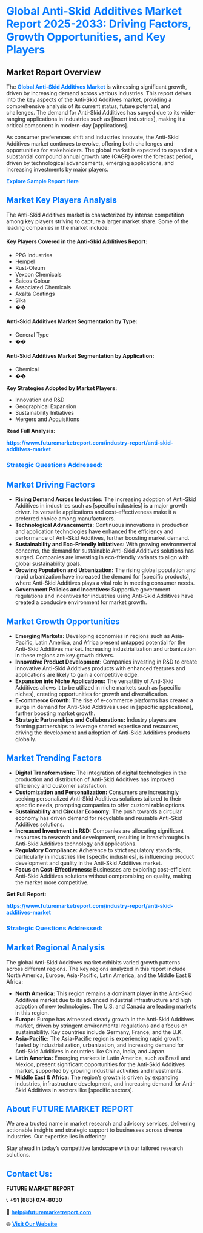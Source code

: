 <h1 style="color: #007BFF;">Global Anti-Skid Additives Market Report 2025-2033: Driving Factors, Growth Opportunities, and Key Players</h1>

<section id="overview">
<h2>Market Report Overview</h2>
<p>The <a href="https://www.futuremarketreport.com/industry-report/anti-skid-additives-market" style="color: #007BFF; text-decoration: none;"><strong>Global Anti-Skid Additives Market</strong></a> is witnessing significant growth, driven by increasing demand across various industries. This report delves into the key aspects of the Anti-Skid Additives market, providing a comprehensive analysis of its current status, future potential, and challenges. The demand for Anti-Skid Additives has surged due to its wide-ranging applications in industries such as [insert industries], making it a critical component in modern-day [applications].</p>
<p>As consumer preferences shift and industries innovate, the Anti-Skid Additives market continues to evolve, offering both challenges and opportunities for stakeholders. The global market is expected to expand at a substantial compound annual growth rate (CAGR) over the forecast period, driven by technological advancements, emerging applications, and increasing investments by major players.</p>
</section>

<section id="overview">
<p><a href="https://www.futuremarketreport.com/request-sample/reportId=113791" style="color: #007BFF; text-decoration: none;"><strong>Explore Sample Report Here</strong></a></p>
</section>

<section id="key-players">
<h2 style="color: #007BFF;">Market Key Players Analysis</h2>
<p>The Anti-Skid Additives market is characterized by intense competition among key players striving to capture a larger market share. Some of the leading companies in the market include:</p>
<h4>Key Players Covered in the Anti-Skid Additives Report:</h4>
<ul><li>PPG Industries</li><li>Hempel</li><li>Rust-Oleum</li><li>Vexcon Chemicals</li><li>Saicos Colour</li><li>Associated Chemicals</li><li>Axalta Coatings</li><li>Sika</li><li>��</li></ul>
<h4>Anti-Skid Additives Market Segmentation by Type:</h4>
<ul><li>General Type</li><li>��</li></ul>

<h4>Anti-Skid Additives Market Segmentation by Application:</h4>
<ul><li>Chemical</li><li>��</li></ul>
<p><strong>Key Strategies Adopted by Market Players:</strong></p>
<ul>
<li>Innovation and R&D</li>
<li>Geographical Expansion</li>
<li>Sustainability Initiatives</li>
<li>Mergers and Acquisitions</li>
</ul>
</section>

<section>
<p><strong>Read Full Analysis: </strong></p><a href="https://www.futuremarketreport.com/industry-report/anti-skid-additives-market" style="color: #007BFF; text-decoration: none;"><strong>https://www.futuremarketreport.com/industry-report/anti-skid-additives-market</strong></a>
<h3 style="color: #007BFF;">Strategic Questions Addressed:</h3>
</section>

<section id="driving-factors">
<h2 style="color: #007BFF;">Market Driving Factors</h2>
<ul>
<li><strong>Rising Demand Across Industries:</strong> The increasing adoption of Anti-Skid Additives in industries such as [specific industries] is a major growth driver. Its versatile applications and cost-effectiveness make it a preferred choice among manufacturers.</li>
<li><strong>Technological Advancements:</strong> Continuous innovations in production and application technologies have enhanced the efficiency and performance of Anti-Skid Additives, further boosting market demand.</li>
<li><strong>Sustainability and Eco-Friendly Initiatives:</strong> With growing environmental concerns, the demand for sustainable Anti-Skid Additives solutions has surged. Companies are investing in eco-friendly variants to align with global sustainability goals.</li>
<li><strong>Growing Population and Urbanization:</strong> The rising global population and rapid urbanization have increased the demand for [specific products], where Anti-Skid Additives plays a vital role in meeting consumer needs.</li>
<li><strong>Government Policies and Incentives:</strong> Supportive government regulations and incentives for industries using Anti-Skid Additives have created a conducive environment for market growth.</li>
</ul>
</section>

<section id="growth-opportunities">
<h2 style="color: #007BFF;">Market Growth Opportunities</h2>
<ul>
<li><strong>Emerging Markets:</strong> Developing economies in regions such as Asia-Pacific, Latin America, and Africa present untapped potential for the Anti-Skid Additives market. Increasing industrialization and urbanization in these regions are key growth drivers.</li>
<li><strong>Innovative Product Development:</strong> Companies investing in R&D to create innovative Anti-Skid Additives products with enhanced features and applications are likely to gain a competitive edge.</li>
<li><strong>Expansion into Niche Applications:</strong> The versatility of Anti-Skid Additives allows it to be utilized in niche markets such as [specific niches], creating opportunities for growth and diversification.</li>
<li><strong>E-commerce Growth:</strong> The rise of e-commerce platforms has created a surge in demand for Anti-Skid Additives used in [specific applications], further boosting market growth.</li>
<li><strong>Strategic Partnerships and Collaborations:</strong> Industry players are forming partnerships to leverage shared expertise and resources, driving the development and adoption of Anti-Skid Additives products globally.</li>
</ul>
</section>

<section id="trending-factors">
<h2 style="color: #007BFF;">Market Trending Factors</h2>
<ul>
<li><strong>Digital Transformation:</strong> The integration of digital technologies in the production and distribution of Anti-Skid Additives has improved efficiency and customer satisfaction.</li>
<li><strong>Customization and Personalization:</strong> Consumers are increasingly seeking personalized Anti-Skid Additives solutions tailored to their specific needs, prompting companies to offer customizable options.</li>
<li><strong>Sustainability and Circular Economy:</strong> The push towards a circular economy has driven demand for recyclable and reusable Anti-Skid Additives solutions.</li>
<li><strong>Increased Investment in R&D:</strong> Companies are allocating significant resources to research and development, resulting in breakthroughs in Anti-Skid Additives technology and applications.</li>
<li><strong>Regulatory Compliance:</strong> Adherence to strict regulatory standards, particularly in industries like [specific industries], is influencing product development and quality in the Anti-Skid Additives market.</li>
<li><strong>Focus on Cost-Effectiveness:</strong> Businesses are exploring cost-efficient Anti-Skid Additives solutions without compromising on quality, making the market more competitive.</li>
</ul>
</section>

<section>
<p><strong>Get Full Report: </strong></p><a href="https://www.futuremarketreport.com/industry-report/anti-skid-additives-market" style="color: #007BFF; text-decoration: none;"><strong>https://www.futuremarketreport.com/industry-report/anti-skid-additives-market</strong></a>
<h3 style="color: #007BFF;">Strategic Questions Addressed:</h3>
</section>


<section id="regional-analysis">
<h2 style="color: #007BFF;">Market Regional Analysis</h2>
<p>The global Anti-Skid Additives market exhibits varied growth patterns across different regions. The key regions analyzed in this report include North America, Europe, Asia-Pacific, Latin America, and the Middle East & Africa:</p>
<ul>
<li><strong>North America:</strong> This region remains a dominant player in the Anti-Skid Additives market due to its advanced industrial infrastructure and high adoption of new technologies. The U.S. and Canada are leading markets in this region.</li>
<li><strong>Europe:</strong> Europe has witnessed steady growth in the Anti-Skid Additives market, driven by stringent environmental regulations and a focus on sustainability. Key countries include Germany, France, and the U.K.</li>
<li><strong>Asia-Pacific:</strong> The Asia-Pacific region is experiencing rapid growth, fueled by industrialization, urbanization, and increasing demand for Anti-Skid Additives in countries like China, India, and Japan.</li>
<li><strong>Latin America:</strong> Emerging markets in Latin America, such as Brazil and Mexico, present significant opportunities for the Anti-Skid Additives market, supported by growing industrial activities and investments.</li>
<li><strong>Middle East & Africa:</strong> The region’s growth is driven by expanding industries, infrastructure development, and increasing demand for Anti-Skid Additives in sectors like [specific sectors].</li>
</ul>
</section>

<footer>
<h2 style="color: #007BFF;">About FUTURE MARKET REPORT</h2>
<p>We are a trusted name in market research and advisory services, delivering actionable insights and strategic support to businesses across diverse industries. Our expertise lies in offering:</p>

<p>Stay ahead in today’s competitive landscape with our tailored research solutions.</p>

<h2 style="color: #007BFF;">Contact Us:</h2>
<p><strong>FUTURE MARKET REPORT</strong></p>
<p>📞 <strong>+91 (883) 074-8030</strong></p>
<p>📧 <strong><a href="mailto:help@futuremarketreport.com" style="color: #007BFF;">help@futuremarketreport.com</a></strong></p>
<p>🌐 <strong><a href="https://www.futuremarketreport.com/" style="color: #007BFF;">Visit Our Website</a></strong></p>
</footer>